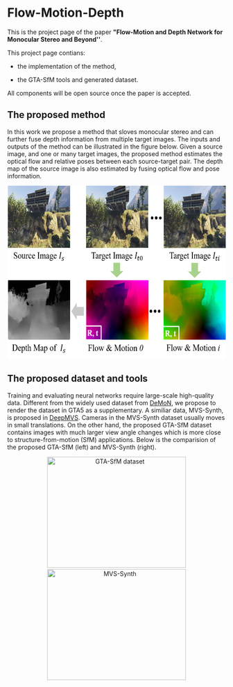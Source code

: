 # Flow-Motion-Depth

This is the project page of the paper **"Flow-Motion and Depth Network for Monocular Stereo and Beyond''**.

This project page contians:

* the implementation of the method,

* the GTA-SfM tools and generated dataset.

All components will be open source once the paper is accepted.

## The proposed method

In this work we propose a method that sloves monocular stereo and can further fuse depth information from multiple target images. The inputs and outputs of the method can be illustrated in the figure below. Given a source image, and one or many target images, the proposed method estimates the optical flow and relative poses between each source-target pair. The depth map of the source image is also estimated by fusing optical flow and pose information.

<p align="center">
<img src="fig/input_output.png" alt="input_output" width = "640" height = "400">
</p>

## The proposed dataset and tools

Training and evaluating neural networks require large-scale high-quality data. Different from the widely used dataset from [DeMoN](https://github.com/lmb-freiburg/demon), we propose to render the dataset in GTA5 as a supplementary. A similiar data, MVS-Synth, is proposed in [DeepMVS](https://phuang17.github.io/DeepMVS/index.html). Cameras in the MVS-Synth dataset usually moves in small translations. On the other hand, the proposed GTA-SfM dataset contains images with much larger view angle changes which is more close to structure-from-motion (SfM) applications. Below is the comparision of the proposed GTA-SfM (left) and MVS-Synth (right).

<p float="left" align="center">
  <img src="fig/gta.gif" title="GTA-SfM dataset" width = "320" height="256"/>
  <img src="fig/mvs.gif" title="MVS-Synth" width = "320" height="256" />
</p>
